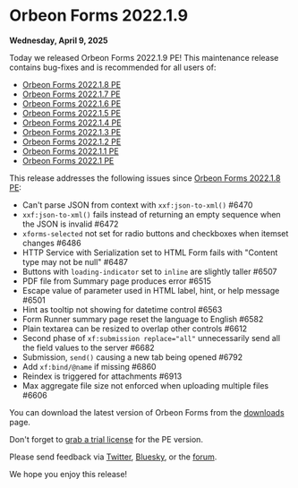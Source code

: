 # Orbeon Forms 2022.1.9

__Wednesday, April 9, 2025__

Today we released Orbeon Forms 2022.1.9 PE! This maintenance release contains bug-fixes and is recommended for all users of:

- [Orbeon Forms 2022.1.8 PE](orbeon-forms-2022.1.8.md)
- [Orbeon Forms 2022.1.7 PE](orbeon-forms-2022.1.7.md)
- [Orbeon Forms 2022.1.6 PE](orbeon-forms-2022.1.6.md)
- [Orbeon Forms 2022.1.5 PE](orbeon-forms-2022.1.5.md)
- [Orbeon Forms 2022.1.4 PE](orbeon-forms-2022.1.4.md)
- [Orbeon Forms 2022.1.3 PE](orbeon-forms-2022.1.3.md)
- [Orbeon Forms 2022.1.2 PE](orbeon-forms-2022.1.2.md)
- [Orbeon Forms 2022.1.1 PE](orbeon-forms-2022.1.1.md)
- [Orbeon Forms 2022.1 PE](orbeon-forms-2022.1.md)

This release addresses the following issues since [Orbeon Forms 2022.1.8 PE](orbeon-forms-2022.1.8.md):

- Can't parse JSON from context with `xxf:json-to-xml()` #6470
- `xxf:json-to-xml()` fails instead of returning an empty sequence when the JSON is invalid #6472
- `xforms-selected` not set for radio buttons and checkboxes when itemset changes #6486
- HTTP Service with Serialization set to HTML Form fails with "Content type may not be null" #6487
- Buttons with `loading-indicator` set to `inline` are slightly taller #6507
- PDF file from Summary page produces error #6515
- Escape value of parameter used in HTML label, hint, or help message #6501
- Hint as tooltip not showing for datetime control #6563
- Form Runner summary page reset the language to English #6582
- Plain textarea can be resized to overlap other controls #6612
- Second phase of `xf:submission replace="all"` unnecessarily send all the field values to the server #6682
- Submission, `send()` causing a new tab being opened #6792
- Add `xf:bind/@name` if missing #6860
- Reindex is triggered for attachments #6913
- Max aggregate file size not enforced when uploading multiple files #6606

You can download the latest version of Orbeon Forms from the [downloads](https://www.orbeon.com/download) page.

Don't forget to [grab a trial license](https://prod.orbeon.com/prod/fr/orbeon/register/new) for the PE version.

Please send feedback via [Twitter](https://twitter.com/orbeon), [Bluesky](https://bsky.app/profile/orbeon.bsky.social), or the [forum](https://groups.google.com/g/orbeon).

We hope you enjoy this release!
